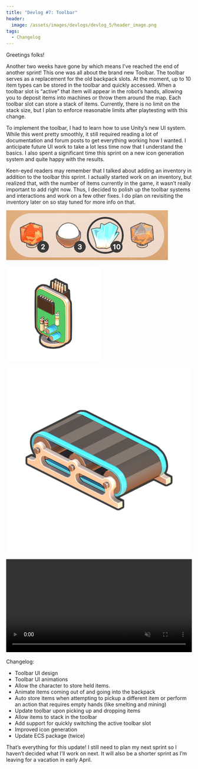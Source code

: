 ```yaml
---
title: "Devlog #7: Toolbar"
header: 
  image: /assets/images/devlogs/devlog_5/header_image.png
tags:
  - Changelog
---
```


Greetings folks!

Another two weeks have gone by which means I’ve reached the end of another sprint! This one was all about the brand new Toolbar. The toolbar serves as a replacement for the old backpack slots. At the moment, up to 10 item types can be stored in the toolbar and quickly accessed. When a toolbar slot is “active” that item will appear in the robot’s hands, allowing you to deposit items into machines or throw them around the map. Each toolbar slot can store a stack of items. Currently, there is no limit on the stack size, but I plan to enforce reasonable limits after playtesting with this change.

To implement the toolbar, I had to learn how to use Unity’s new UI system. While this went pretty smoothly, it still required reading a lot of documentation and forum posts to get everything working how I wanted. I anticipate future UI work to take a lot less time now that I understand the basics. I also spent a significant time this sprint on a new icon generation system and quite happy with the results.

Keen-eyed readers may remember that I talked about adding an inventory in addition to the toolbar this sprint. I actually started work on an inventory, but realized that, with the number of items currently in the game, it wasn’t really important to add right now. Thus, I decided to polish up the toolbar systems and interactions and work on a few other fixes. I do plan on revisiting the inventory later on so stay tuned for more info on that.


![toolbar](/assets/images/devlogs/devlog_7/image.png)

![circuit-board](/assets/images/devlogs/devlog_7/circuit-board-loose.png)

![belt](/assets/images/devlogs/devlog_7/belt-straight-placed.png)

<video width="100%" autoplay="autoplay" loop="true" muted>
  <source src="https://i.imgur.com/jFB3q1D.mp4" type="video/mp4" />
</video>

Changelog:
- Toolbar UI design
- Toolbar UI animations
- Allow the character to store held items.
- Animate items coming out of and going into the backpack
- Auto store items when attempting to pickup a different item or perform an action that requires empty hands (like smelting and mining)
- Update toolbar upon picking up and dropping items
- Allow items to stack in the toolbar
- Add support for quickly switching the active toolbar slot
- Improved icon generation
- Update ECS package (twice)

That’s everything for this update! I still need to plan my next sprint so I haven’t decided what I’ll work on next. It will also be a shorter sprint as I’m leaving for a vacation in early April.